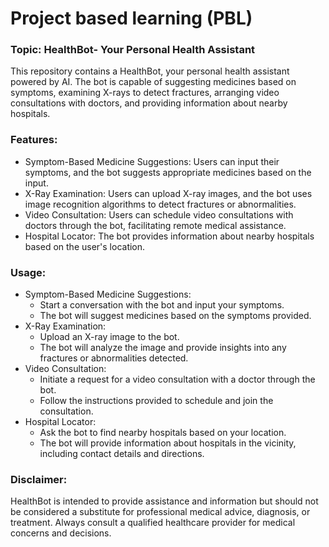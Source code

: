# Project based learning (PBL)
### Topic: HealthBot- Your Personal Health Assistant

This repository contains a HealthBot, your personal health assistant powered by AI. The bot is capable of suggesting medicines based on symptoms, examining X-rays to detect fractures, arranging video consultations with doctors, and providing information about nearby hospitals.

### Features:
- Symptom-Based Medicine Suggestions: Users can input their symptoms, and the bot suggests appropriate medicines based on the input.
- X-Ray Examination: Users can upload X-ray images, and the bot uses image recognition algorithms to detect fractures or abnormalities.
- Video Consultation: Users can schedule video consultations with doctors through the bot, facilitating remote medical assistance.
- Hospital Locator: The bot provides information about nearby hospitals based on the user's location.

### Usage:
- Symptom-Based Medicine Suggestions:
  - Start a conversation with the bot and input your symptoms.
  - The bot will suggest medicines based on the symptoms provided.
- X-Ray Examination:
  - Upload an X-ray image to the bot.
  - The bot will analyze the image and provide insights into any fractures or abnormalities detected.
- Video Consultation:
  - Initiate a request for a video consultation with a doctor through the bot.
  - Follow the instructions provided to schedule and join the consultation.
- Hospital Locator:
  - Ask the bot to find nearby hospitals based on your location.
  - The bot will provide information about hospitals in the vicinity, including contact details and directions.     

### Disclaimer:
HealthBot is intended to provide assistance and information but should not be considered a substitute for professional medical advice, diagnosis, or treatment. Always consult a qualified healthcare provider for medical concerns and decisions.
